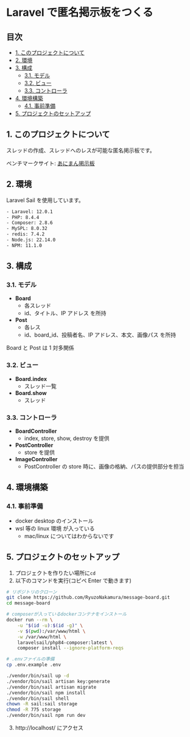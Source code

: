 # Laravel で匿名掲示板をつくる <!-- omit in toc -->

## 目次 <!-- omit in toc -->

- [1. このプロジェクトについて](#1-このプロジェクトについて)
- [2. 環境](#2-環境)
- [3. 構成](#3-構成)
  - [3.1. モデル](#31-モデル)
  - [3.2. ビュー](#32-ビュー)
  - [3.3. コントローラ](#33-コントローラ)
- [4. 環境構築](#4-環境構築)
  - [4.1. 事前準備](#41-事前準備)
- [5. プロジェクトのセットアップ](#5-プロジェクトのセットアップ)

## 1. このプロジェクトについて

スレッドの作成、スレッドへのレスが可能な匿名掲示板です。

ベンチマークサイト: [あにまん掲示板](https://bbs.animanch.com/board/4627358/)

## 2. 環境

Laravel Sail を使用しています。

```bash
- Laravel: 12.0.1
- PHP: 8.4.4
- Composer: 2.8.6
- MySPL: 8.0.32
- redis: 7.4.2
- Node.js: 22.14.0
- NPM: 11.1.0
```

## 3. 構成

### 3.1. モデル

-   **Board**
    -   各スレッド
    -   id、タイトル、IP アドレス を所持
-   **Post**
    -   各レス
    -   id、board_id、投稿者名、IP アドレス、本文、画像パス を所持

Board と Post は 1 対多関係

### 3.2. ビュー

-   **Board.index**
    -   スレッド一覧
-   **Board.show**
    -   スレッド

### 3.3. コントローラ

-   **BoardController**
    -   index, store, show, destroy を提供
-   **PostController**
    -   store を提供
-   **ImageController**
    -   PostController の store 時に、画像の格納、パスの提供部分を担当

## 4. 環境構築

### 4.1. 事前準備

-   docker desktop のインストール
-   wsl 等の linux 環境 が入っている
    -   mac/linux についてはわからないです

## 5. プロジェクトのセットアップ

1. プロジェクトを作りたい場所に`cd`
2. 以下のコマンドを実行(コピペ Enter で動きます)

```bash
# リポジトリのクローン
git clone https://github.com/RyuzoNakamura/message-board.git
cd message-board

# composerが入っているdockerコンテナをインストール
docker run --rm \
    -u "$(id -u):$(id -g)" \
    -v $(pwd):/var/www/html \
    -w /var/www/html \
    laravelsail/php84-composer:latest \
    composer install --ignore-platform-reqs

# .envファイルの準備
cp .env.example .env

./vendor/bin/sail up -d
./vendor/bin/sail artisan key:generate
./vendor/bin/sail artisan migrate
./vendor/bin/sail npm install
./vendor/bin/sail shell
chown -R sail:sail storage
chmod -R 775 storage
./vendor/bin/sail npm run dev
```

3.  http://localhost/ にアクセス
